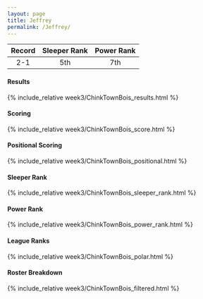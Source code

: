 ```yaml
---
layout: page
title: Jeffrey
permalink: /Jeffrey/
---
```


Record | Sleeper Rank | Power Rank               
:--: | :--: | :--:
2-1 | 5th | 7th   

#### Results
{% include_relative week3/ChinkTownBois_results.html %}

#### Scoring
{% include_relative week3/ChinkTownBois_score.html %}

#### Positional Scoring
{% include_relative week3/ChinkTownBois_positional.html %}

#### Sleeper Rank
{% include_relative week3/ChinkTownBois_sleeper_rank.html %}

#### Power Rank
{% include_relative week3/ChinkTownBois_power_rank.html %}

#### League Ranks
{% include_relative week3/ChinkTownBois_polar.html %}

#### Roster Breakdown
{% include_relative week3/ChinkTownBois_filtered.html %}

